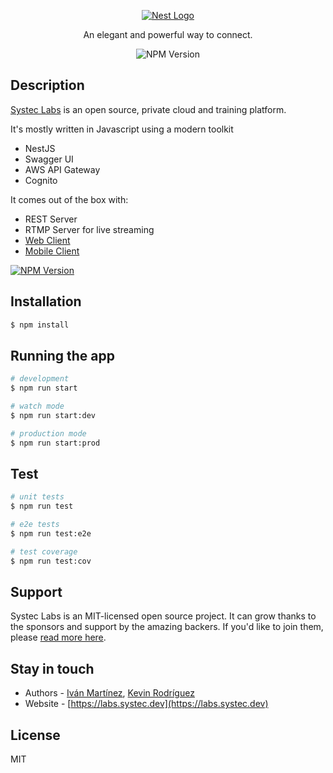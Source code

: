 <p align="center">
  <a href="http://labs.systec.dev/"
  target="blank"><img src="https://avatars.githubusercontent.com/u/90886011?s=200&v=4" alt="Nest Logo" /></a>
</p>

[circleci-image]: https://img.shields.io/circleci/build/github/nestjs/nest/master?token=abc123def456
[circleci-url]: https://circleci.com/gh/nestjs/nest

<p align="center">An elegant and powerful way to connect.</p>


<!-- TODO: Add badges -->
<p align="center">
<img src="https://img.shields.io/npm/v/@imsystec/core.svg" alt="NPM Version" />

## Description

[Systec Labs](https://labs.systec.dev) is an open source, private cloud and training platform.

<p>It's mostly written in Javascript using a modern toolkit</p>
<ul>
<li>NestJS</li>
<li>Swagger UI</li>
<li>AWS API Gateway</li>
<li>Cognito</li>
</ul>

It comes out of the box with:
<ul>
<li>REST Server</li>
<li>RTMP Server for live streaming</li>
<li><a href="https://www.github.com/systeclabs/systec-webapp">Web Client</></li>
<li><a href="https://www.github.com/systeclabs/systec-mobile">Mobile Client</></li>
</ul>



<a href="https://www.npmjs.com/~imsystec" target="_blank"><img src="https://www.systec.dev/_next/static/images/screenshot_01-ca22adad2b654049fc6d1be20a7227ef.png
" alt="NPM Version" /></a>
## Installation

```bash
$ npm install
```

## Running the app

```bash
# development
$ npm run start

# watch mode
$ npm run start:dev

# production mode
$ npm run start:prod
```

## Test

```bash
# unit tests
$ npm run test

# e2e tests
$ npm run test:e2e

# test coverage
$ npm run test:cov
```

## Support

Systec Labs is an MIT-licensed open source project. It can grow thanks to the sponsors and support by the amazing backers. If you'd like to join them, please [read more here](https://docs.systec.dev/partners).

## Stay in touch

- Authors - [Iván Martínez](https://github.com/alcance), [Kevin Rodríguez](https://github.com/KevinIsYi)
- Website - [https://labs.systec.dev](https://labs.systec.dev)


## License
MIT 
